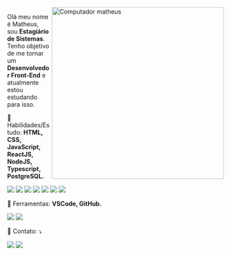<img src="https://raw.githubusercontent.com/MicaelliMedeiros/micaellimedeiros/master/image/computer-illustration.png" min-width="400px" max-width="400px" width="400px" align="right" alt="Computador matheus">

<p align="left">
  Olá meu nome é Matheus, sou <strong>Estagiário de Sistemas</strong>. Tenho objetivo de me tornar um <strong>Desenvolvedor Front-End</strong> e atualmente estou estudando para isso.
</p>

<p align="left">
  👻 Habilidades/Estudo: <strong>HTML, CSS, JavaScript, ReactJS, NodeJS, Typescript, PostgreSQL.</strong>
</p>

<p align="left">
  <img src="https://xesque.rocketseat.dev/platform/tech/html5.svg"/></a>
  <img src="https://xesque.rocketseat.dev/platform/tech/css3.svg"/></a>
  <img src="https://xesque.rocketseat.dev/platform/tech/javascript.svg"/></a>
  <img src="https://xesque.rocketseat.dev/platform/tech/reactjs.svg"/></a>
  <img src="https://xesque.rocketseat.dev/platform/tech/node.svg"/></a>
  <img src="https://xesque.rocketseat.dev/platform/tech/typescript.svg"/></a>
  <img src="https://xesque.rocketseat.dev/platform/tech/postgresql.svg"/></a> 
</p>

<p align="left">
  💼 Ferramentas: <strong>VSCode, GitHub.</strong>
</p>

<p align="left">
<img src="https://upload.wikimedia.org/wikipedia/commons/thumb/9/9a/Visual_Studio_Code_1.35_icon.svg/1024px-Visual_Studio_Code_1.35_icon.svg.png"/></a>
<img src="https://image.flaticon.com/icons/png/512/25/25231.png"/></a> 
</p>

<p align="left">
  💌 Contato: ⤵️
</p>

<p align="left">
  <a href="https://www.instagram.com/matheusfalavigna/" alt="Instagram">
  <img src="https://img.shields.io/badge/-Instagram-DF0174?style=for-the-badge&logo=instagram&logoColor=white&link=https://www.instagram.com/iuricoding/"/></a>

  <a href="https://www.linkedin.com/in/matheusfalavigna/" alt="Linkedin">
  <img src="https://img.shields.io/badge/-Linkedin-0e76a8?style=for-the-badge&logo=Linkedin&logoColor=white&link=https://www.linkedin.com/in/iuricode" /></a>
</p>
